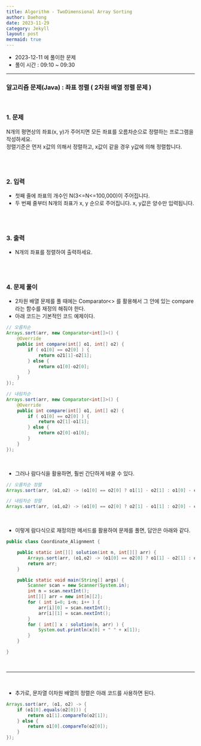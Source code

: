 ```yaml
---
title: Algorithm - TwoDimensional Array Sorting
author: Daehong
date: 2023-11-29
category: Jekyll
layout: post
mermaid: true
---
```


* 2023-12-11 에 풀이한 문제
* 풀이 시간 : 09:10 ~ 09:30

<hr>

### 알고리즘 문제(Java) : 좌표 정렬 ( 2차원 배열 정렬 문제 )

<br>

### 1. 문제
N개의 평면상의 좌표(x, y)가 주어지면 모든 좌표를 오름차순으로 정렬하는 프로그램을 작성하세요.
<br>
정렬기준은 먼저 x값의 의해서 정렬하고, x값이 같을 경우 y값에 의해 정렬합니다.

<br>
<br>

### 2. 입력
* 첫째 줄에 좌표의 개수인 N(3<=N<=100,000)이 주어집니다.
* 두 번째 줄부터 N개의 좌표가 x, y 순으로 주어집니다. x, y값은 양수만 입력됩니다.

<br>
<br>

### 3. 출력
* N개의 좌표를 정렬하여 출력하세요.

<br>
<br>

### 4. 문제 풀이
* 2차원 배열 문제를 풀 때에는 Comparator<> 를 활용해서 그 안에 있는 compare 라는 함수를 재정의 해줘야 한다.
* 아래 코드는 기본적인 코드 예제이다.

```java
// 오름차순
Arrays.sort(arr, new Comparator<int[]>() {
	@Override
	public int compare(int[] o1, int[] o2) {
		if ( o1[0] == o2[0] ) {
			return o21[1]-o2[1];
		} else {
			return o1[0]-o2[0];
		}
	}
});

// 내림차순
Arrays.sort(arr, new Comparator<int[]>() {
	@Override
	public int compare(int[] o1, int[] o2) {
		if ( o1[0] == o2[0] ) {
			return o2[1]-o1[1];
		} else {
			return o2[0]-o1[0];
		}
	}
});
```

<br>

* 그러나 람다식을 활용하면, 훨씬 간단하게 바꿀 수 있다.

```java
// 오름차순 정렬
Arrays.sort(arr, (o1,o2) -> (o1[0] == o2[0] ? o1[1] - o2[1] : o1[0] - o2[0]));

// 내림차순 정렬
Arrays.sort(arr, (o1,o2) -> (o1[0] == o2[0] ? o2[1] - o1[1] : o2[0] - o1[0]));
```

<br>

* 이렇게 람다식으로 재정의한 메서드를 활용하여 문제를 풀면, 답안은 아래와 같다.

```java
public class Coordinate_Alignment {

    public static int[][] solution(int n, int[][] arr) {
        Arrays.sort(arr, (o1,o2) -> (o1[0] == o2[0] ? o1[1] - o2[1] : o1[0] - o2[0]));
        return arr;
    }

    public static void main(String[] args) {
        Scanner scan = new Scanner(System.in);
        int n = scan.nextInt();
        int[][] arr = new int[n][2];
        for ( int i=0; i<n; i++ ) {
            arr[i][0] = scan.nextInt();
            arr[i][1] = scan.nextInt();
        }
        for ( int[] x : solution(n, arr) ) {
            System.out.println(x[0] + " " + x[1]);
        }
    }

}
```

<br>
<hr>
<br>

* 추가로, 문자열 이차원 배열의 정렬은 아래 코드를 사용하면 된다.

```java
Arrays.sort(arr, (o1, o2) -> {
    if (o1[0].equals(o2[0])) {
        return o1[1].compareTo(o2[1]);
    } else {
        return o1[0].compareTo(o2[0]);
    }
});
```
		

<br>
<br>
<br>
<br>
<br>